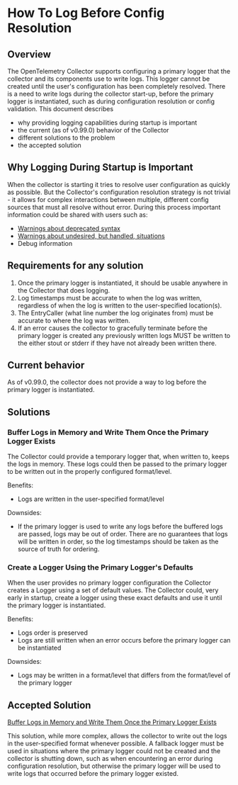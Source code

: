 # How To Log Before Config Resolution

## Overview

The OpenTelemetry Collector supports configuring a primary logger that the collector and its components use to write logs.
This logger cannot be created until the user's configuration has been completely resolved.
There is a need to write logs during the collector start-up, before the primary logger is instantiated, such as during
configuration resolution or config validation. This document describes

- why providing logging capabilities during startup is important
- the current (as of v0.99.0) behavior of the Collector
- different solutions to the problem
- the accepted solution

## Why Logging During Startup is Important

When the collector is starting it tries to resolve user configuration as quickly as possible.
But the Collector's configuration resolution strategy is not trivial - it allows for complex interactions between
multiple, different config sources that must all resolve without error. During this process important information could
be shared with users such as:
- [Warnings about deprecated syntax](https://github.com/open-telemetry/opentelemetry-collector/issues/9162)
- [Warnings about undesired, but handled, situations](https://github.com/open-telemetry/opentelemetry-collector/issues/5615)
- Debug information

## Requirements for any solution

1. Once the primary logger is instantiated, it should be usable anywhere in the Collector that does logging.
2. Log timestamps must be accurate to when the log was written, regardless of when the log is written to the user-specified location(s).
3. The EntryCaller (what line number the log originates from) must be accurate to where the log was written.
4. If an error causes the collector to gracefully terminate before the primary logger is created any previously written logs MUST be written to the either stout or stderr if they have not already been written there.

## Current behavior

As of v0.99.0, the collector does not provide a way to log before the primary logger is instantiated.

## Solutions

### Buffer Logs in Memory and Write Them Once the Primary Logger Exists

The Collector could provide a temporary logger that, when written to, keeps the logs in memory. These logs could then
be passed to the primary logger to be written out in the properly configured format/level.

Benefits:
- Logs are written in the user-specified format/level

Downsides:
- If the primary logger is used to write any logs before the buffered logs are passed, logs may be out of order. There are no guarantees that logs will be written in order, so the log timestamps should be taken as the source of truth for ordering.

### Create a Logger Using the Primary Logger's Defaults

When the user provides no primary logger configuration the Collector creates a Logger using a set of default values.
The Collector could, very early in startup, create a logger using these exact defaults and use it until the primary
logger is instantiated.

Benefits:
- Logs order is preserved
- Logs are still written when an error occurs before the primary logger can be instantiated

Downsides:
- Logs may be written in a format/level that differs from the format/level of the primary logger

## Accepted Solution

[Buffer Logs in Memory and Write Them Once the Primary Logger Exists](#buffer-logs-in-memory-and-write-them-once-the-primary-logger-exists)

This solution, while more complex, allows the collector to write out the logs in the user-specified format whenever possible.  A fallback logger must be used in situations where the primary logger could not be created and the collector is shutting down, such as when encountering an error during configuration resolution, but otherwise the primary logger will be used to write logs that occurred before the primary logger existed.
